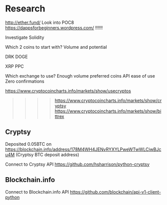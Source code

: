 <h1>Research</h1>

http://ether.fund/
Look into POC8
https://dappsforbeginners.wordpress.com/ !!!!!!

Investigate Solidity



Which 2 coins to start with?
Volume and potential

DRK
DOGE

XRP
PPC



Which exchange to use?
Enough volume preferred coins
API ease of use
Zero confirmations

https://www.cryptocoincharts.info/markets/show/usecryptos
>>>> https://www.cryptocoincharts.info/markets/show/cryptsy
https://www.cryptocoincharts.info/markets/show/bittrex


<h2>Cryptsy</h2>

Deposited 0.05BTC on https://blockchain.info/address/178M4WH4JENvRYXYLPweWTwWLCiwBJcu4M (Cryptsy BTC deposit address)

Connect to Cryptsy API
https://github.com/hsharrison/python-cryptsy


<h2>Blockchain.info</h1>

Connect to Blockchain.info API
https://github.com/blockchain/api-v1-client-python